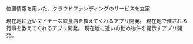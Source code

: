 位置情報を用いた、クラウドファンディングのサービスを立案

現在地に近いマイナーな飲食店を教えてくれるアプリ開発。
現在地で催される行事を教えてくれるアプリ開発。
現在地に近いお勧め物件を提示すアプリ開発。

